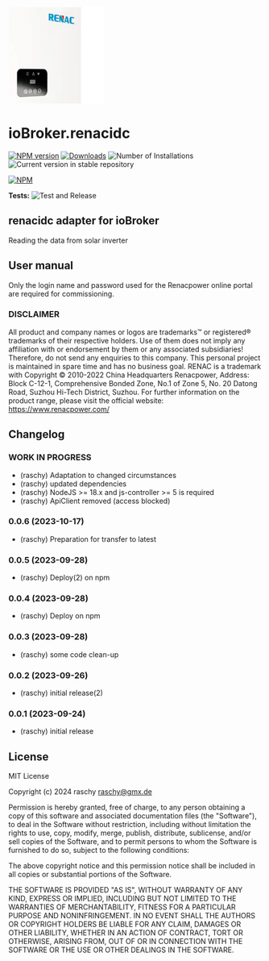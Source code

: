 ![Logo](admin/renacidc.png)
# ioBroker.renacidc

[![NPM version](https://img.shields.io/npm/v/iobroker.renacidc.svg)](https://www.npmjs.com/package/iobroker.renacidc)
[![Downloads](https://img.shields.io/npm/dm/iobroker.renacidc.svg)](https://www.npmjs.com/package/iobroker.renacidc)
![Number of Installations](https://iobroker.live/badges/renacidc-installed.svg)
![Current version in stable repository](https://iobroker.live/badges/renacidc-stable.svg)

[![NPM](https://nodei.co/npm/iobroker.renacidc.png?downloads=true)](https://nodei.co/npm/iobroker.renacidc/)

**Tests:** ![Test and Release](https://github.com/raschy/ioBroker.renacidc/workflows/Test%20and%20Release/badge.svg)

## renacidc adapter for ioBroker

Reading the data from solar inverter 

## User manual
Only the login name and password used for the Renacpower online portal are required for commissioning.

### DISCLAIMER

All product and company names or logos are trademarks™ or registered® trademarks of their respective holders. Use of them does not imply any affiliation with or endorsement by them or any associated subsidiaries! Therefore, do not send any enquiries to this company. 
This personal project is maintained in spare time and has no business goal. RENAC is a trademark with Copyright © 2010-2022 China Headquarters Renacpower, Address: Block C-12-1, Comprehensive Bonded Zone, No.1 of Zone 5, No. 20 Datong Road, Suzhou Hi-Tech District, Suzhou.
For further information on the product range, please visit the official website: https://www.renacpower.com/

## Changelog
<!--
	Placeholder for the next version (at the beginning of the line):
	### **WORK IN PROGRESS**
-->
### **WORK IN PROGRESS**
* (raschy) Adaptation to changed circumstances 
* (raschy) updated dependencies
* (raschy) NodeJS >= 18.x and js-controller >= 5 is required
* (raschy) ApiClient removed (access blocked)

### 0.0.6 (2023-10-17)
* (raschy) Preparation for transfer to latest

### 0.0.5 (2023-09-28)
* (raschy) Deploy(2) on npm

### 0.0.4 (2023-09-28)
* (raschy) Deploy on npm

### 0.0.3 (2023-09-28)
* (raschy) some code clean-up

### 0.0.2 (2023-09-26)
* (raschy) initial release(2)

### 0.0.1 (2023-09-24)
* (raschy) initial release

## License
MIT License

Copyright (c) 2024 raschy <raschy@gmx.de>

Permission is hereby granted, free of charge, to any person obtaining a copy
of this software and associated documentation files (the "Software"), to deal
in the Software without restriction, including without limitation the rights
to use, copy, modify, merge, publish, distribute, sublicense, and/or sell
copies of the Software, and to permit persons to whom the Software is
furnished to do so, subject to the following conditions:

The above copyright notice and this permission notice shall be included in all
copies or substantial portions of the Software.

THE SOFTWARE IS PROVIDED "AS IS", WITHOUT WARRANTY OF ANY KIND, EXPRESS OR
IMPLIED, INCLUDING BUT NOT LIMITED TO THE WARRANTIES OF MERCHANTABILITY,
FITNESS FOR A PARTICULAR PURPOSE AND NONINFRINGEMENT. IN NO EVENT SHALL THE
AUTHORS OR COPYRIGHT HOLDERS BE LIABLE FOR ANY CLAIM, DAMAGES OR OTHER
LIABILITY, WHETHER IN AN ACTION OF CONTRACT, TORT OR OTHERWISE, ARISING FROM,
OUT OF OR IN CONNECTION WITH THE SOFTWARE OR THE USE OR OTHER DEALINGS IN THE
SOFTWARE.